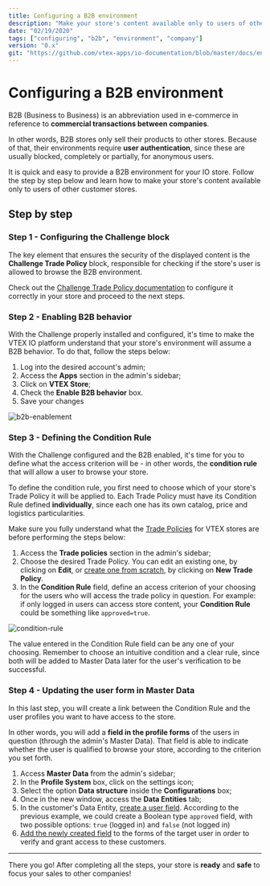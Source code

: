 ```yaml
---
title: Configuring a B2B environment
description: "Make your store's content available only to users of other customer stores using a B2B environment."
date: "02/19/2020"
tags: ["configuring", "b2b", "environment", "company"]
version: "0.x"
git: "https://github.com/vtex-apps/io-documentation/blob/master/docs/en/Recipes/store/configuring-a-b2b-environment.md"
---
```


# Configuring a B2B environment

B2B (Business to Business) is an abbreviation used in e-commerce in reference to **commercial transactions between companies**.

In other words, B2B stores only sell their products to other stores. Because of that, their environments require **user authentication**, since these are usually blocked, completely or partially, for anonymous users.

It is quick and easy to provide a B2B environment for your IO store. Follow the step by step below and learn how to make your store's content available only to users of other customer stores.

## Step by step

### Step 1 - Configuring the Challenge block

The key element that ensures the security of the displayed content is the **Challenge Trade Policy** block, responsible for checking if the store's user is allowed to browse the B2B environment.

Check out the [Challenge Trade Policy documentation](https://vtex.io/docs/components/all/vtex.challenge-tp-condition/) to configure it correctly in your store and proceed to the next steps.

### Step 2 - Enabling B2B behavior

With the Challenge properly installed and configured, it's time to make the VTEX IO platform understand that your store's environment will assume a B2B behavior. To do that, follow the steps below:

1. Log into the desired account's admin;
2. Access the **Apps** section in the admin's sidebar;
3. Click on **VTEX Store**;
4. Check the **Enable B2B behavior** box.
5. Save your changes
  
![b2b-enablement](https://user-images.githubusercontent.com/52087100/74885760-223d7500-5355-11ea-9b95-49be69ca87de.gif)

### Step 3 - Defining the Condition Rule

With the Challenge configured and the B2B enabled, it's time for you to define what the access criterion will be - in other words, the **condition rule** that will allow a user to browse your store.

To define the condition rule, you first need to choose which of your store's Trade Policy it will be applied to. Each Trade Policy must have its Condition Rule defined **individually**, since each one has its own catalog, price and logistics particularities.

Make sure you fully understand what the [Trade Policies](https://help.vtex.com/tutorial/what-is-a-sales-policy--563tbcL0TYKEKeOY4IAgAE) for VTEX stores are before performing the steps below:

1. Access the **Trade policies** section in the admin's sidebar;
2. Choose the desired Trade Policy. You can edit an existing one, by clicking on **Edit**, or [create one from scratch](https://help.vtex.com/faq/how-to-configure-a-new-trade-policy--frequentlyAskedQuestions_700), by clicking on **New Trade Policy**. 
3. In the **Condition Rule** field, define an access criterion of your choosing for the users who will access the trade policy in question. For example: if only logged in users can access store content, your **Condition Rule** could be something like `approved=true`.


![condition-rule](https://user-images.githubusercontent.com/52087100/74885765-24073880-5355-11ea-81ab-41b9449a718b.png)


<div class="alert alert-info">
The value entered in the Condition Rule field can be any one of your choosing. Remember to choose an intuitive condition and a clear rule, since both will be added to Master Data later for the user's verification to be successful.
</div>

### Step 4 - Updating the user form in Master Data

In this last step, you will create a link between the Condition Rule and the user profiles you want to have access to the store.

In other words, you will add a **field in the profile forms** of the users in question (through the admin's Master Data). That field is able to indicate whether the user is qualified to browse your store, according to the criterion you set forth.

1. Access **Master Data** from the admin's sidebar;
2. In the **Profile System** box, click on the settings icon;
3. Select the option **Data structure** inside the **Configurations** box;
4. Once in the new window, access the **Data Entities** tab;
5. In the customer's Data Entity, [create a user field](https://help.vtex.com/tutorial/how-can-i-create-field-in-master-data--frequentlyAskedQuestions_1829#dynamic-storage). According to the previous example, we could create a Boolean type `approved` field, with two possible options: `true` (logged in) and `false` (not logged in)
6. [Add the newly created field](https://help.vtex.com/tutorial/how-can-i-create-field-in-master-data--frequentlyAskedQuestions_1829#dynamic-storage) to the forms of the target user in order to verify and grant access to these customers.

---

There you go! After completing all the steps, your store is **ready** and **safe** to focus your sales to other companies!

